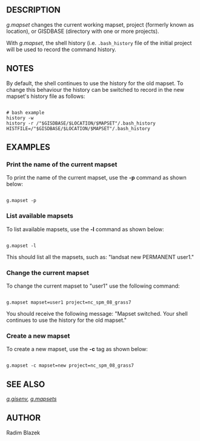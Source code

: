 
## DESCRIPTION

*g.mapset* changes the current working mapset, project (formerly known
as location), or GISDBASE (directory with one or more projects).

With *g.mapset*, the shell history (i.e. `.bash_history` file
of the initial project will be used to record the command history.

## NOTES

By default, the shell continues to use the history for the old mapset.
To change this behaviour the history can be switched to record in the new
mapset's history file as follows:

```

# bash example
history -w
history -r /"$GISDBASE/$LOCATION/$MAPSET"/.bash_history
HISTFILE=/"$GISDBASE/$LOCATION/$MAPSET"/.bash_history

```

## EXAMPLES

### Print the name of the current mapset

To print the name of the current mapset, use the **-p** command as
shown below:

```

g.mapset -p

```

### List available mapsets

To list available mapsets, use the **-l** command as shown below:

```

g.mapset -l

```

This should list all the mapsets, such as: "landsat new PERMANENT user1."

### Change the current mapset

To change the current mapset to "user1" use the following command:

```

g.mapset mapset=user1 project=nc_spm_08_grass7

```

You should receive the following message: "Mapset switched. Your shell
continues to use the history for the old mapset."

### Create a new mapset

To create a new mapset, use the **-c** tag as shown below:

```

g.mapset -c mapset=new project=nc_spm_08_grass7

```

## SEE ALSO

*[g.gisenv](g.gisenv.html),
[g.mapsets](g.mapsets.html)*

## AUTHOR

Radim Blazek

